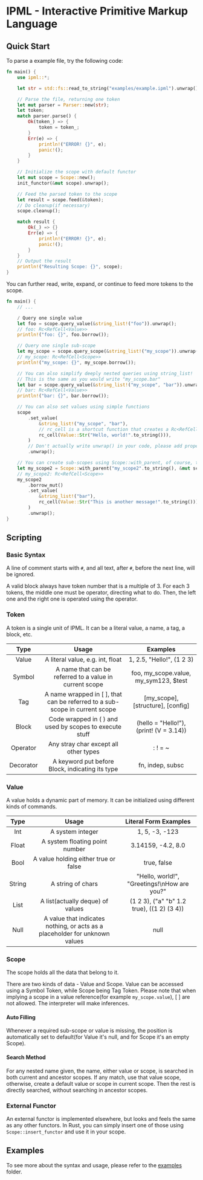 # IPML - Interactive Primitive Markup Language

## Quick Start

To parse a example file, try the following code:

```rust
fn main() {	
	use ipml::*;

    let str = std::fs::read_to_string("examples/example.ipml").unwrap();

    // Parse the file, returning one token
    let mut parser = Parser::new(str);
    let token;
    match parser.parse() {
        Ok(token_) => {
            token = token_;
        }
        Err(e) => {
            println!("ERROR! {}", e);
            panic!();
        }
    }

    // Initialize the scope with default functor
    let mut scope = Scope::new();
    init_functor(&mut scope).unwrap();

    // Feed the parsed token to the scope
    let result = scope.feed(&token);
    // Do cleanup(if necessary)
    scope.cleanup();

    match result {
        Ok(_) => {}
        Err(e) => {
            println!("ERROR! {}", e);
            panic!();
        }
    }
    // Output the result
    println!("Resulting Scope: {}", scope);
}
```

You can further read, write, expand, or continue to feed more tokens to the scope.

```rust
fn main() {
    // ...

    / Query one single value
    let foo = scope.query_value(&string_list!("foo")).unwrap();
    // foo: Rc<RefCell<Value>>
    println!("foo: {}", foo.borrow());

    // Query one single sub-scope
    let my_scope = scope.query_scope(&string_list!("my_scope")).unwrap();
    // my_scope: Rc<RefCell<Scope>>
    println!("my_scope: {}", my_scope.borrow());

    // You can also simplify deeply nested queries using string_list!
    // This is the same as you would write "my_scope.bar"
    let bar = scope.query_value(&string_list!("my_scope", "bar")).unwrap();
    // bar: Rc<RefCell<Value>>
    println!("bar: {}", bar.borrow());

    // You can also set values using simple functions
    scope
        .set_value(
            &string_list!("my_scope", "bar"),
            // rc_cell is a shortcut function that creates a Rc<RefCell<T>>
            rc_cell(Value::Str("Hello, world!".to_string())),
        )
        // Don't actually write unwrap() in your code, please add proper error handling
        .unwrap();

    // You can create sub-scopes using Scope::with_parent, of course, that is empty
    let my_scope2 = Scope::with_parent("my_scope2".to_string(), &mut scope).unwrap();
    // my_scope2: Rc<RefCell<Scope>>
    my_scope2
        .borrow_mut()
        .set_value(
            &string_list!("bar"),
            rc_cell(Value::Str("This is another message!".to_string())),
        )
        .unwrap();
}
```

## Scripting

### Basic Syntax

A line of comment starts with `#`,  and all text, after `#`, before the next line, will be ignored.

A valid block always have token number that is a multiple of 3. For each 3 tokens, the middle one must be operator, directing what to do. Then, the left one and the right one is operated using the operator.

### Token

A token is a single unit of IPML. It can be a literal value, a name, a tag, a block, etc.

|   Type    |                            Usage                             |                Examples                 |
| :-------: | :----------------------------------------------------------: | :-------------------------------------: |
|   Value   |               A literal value, e.g. int, float               |        1, 2.5, "Hello!", (1 2 3)        |
|  Symbol   |   A name that can be referred to a value in current scope    |  foo, my_scope.value, my_sym123, $test  |
|    Tag    | A name wrapped in \[ ], that can be referred to a sub-scope in current scope |    [my_scope], [structure], [config]    |
|   Block   |   Code wrapped in \( ) and used by scopes to execute stuff   | (hello = "Hello!"), (print! (V = 3.14)) |
| Operator  |            Any stray char except all other types             |                 : ! = ~                 |
| Decorator |       A keyword put before Block, indicating its type        |            fn, indep, subsc             |

### Value

A value holds a dynamic part of memory. It can be initialized using different kinds of commands.

|  Type  |                            Usage                             |               Literal Form Examples                |
| :----: | :----------------------------------------------------------: | :------------------------------------------------: |
|  Int   |                       A system integer                       |                   1, 5, -3, -123                   |
| Float  |                A system floating point number                |                 3.14159, -4.2, 8.0                 |
|  Bool  |             A value holding either true or false             |                    true, false                     |
| String |                      A string of chars                       |    "Hello, world!", "Greetings!\nHow are you?"     |
|  List  |               A list(actually deque) of values               | (1  2  3), ("a"  "b"  1.2  true), ((1  2)  (3  4)) |
|  Null  | A value that indicates nothing, or acts as a placeholder for unknown values |                        null                        |

### Scope

The scope holds all the data that belong to it.

There are two kinds of data - Value and Scope. Value can be accessed using a Symbol Token, while Scope being Tag Token. Please note that when implying a scope in a value reference(for example `my_scope.value`), \[ ] are not allowed. The interpreter will make inferences.

#### Auto Filling

Whenever a required sub-scope or value is missing, the position is automatically set to default(for Value it's null, and for Scope it's an empty Scope).

#### Search Method

For any nested name given, the name, either value or scope, is searched in both current and ancestor scopes. If any match, use that value scope, otherwise, create a default value or scope in current scope. Then the rest is directly searched, without searching in ancestor scopes.

### External Functor

An external functor is implemented elsewhere, but looks and feels the same as any other functors. In Rust, you can simply insert one of those using `Scope::insert_functor` and use it in your scope.

## Examples

To see more about the syntax and usage, please refer to the [examples](examples) folder.
